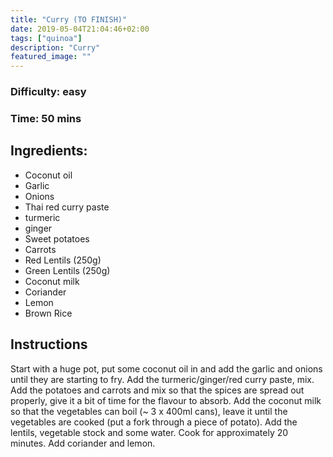 ```yaml
---
title: "Curry (TO FINISH)"
date: 2019-05-04T21:04:46+02:00
tags: ["quinoa"]
description: "Curry"
featured_image: ""
---
```


### Difficulty: easy
### Time: 50 mins

## Ingredients:
- Coconut oil
- Garlic
- Onions
- Thai red curry paste
- turmeric
- ginger
- Sweet potatoes
- Carrots
- Red Lentils (250g)
- Green Lentils (250g)
- Coconut milk
- Coriander
- Lemon
- Brown Rice

## Instructions

Start with a huge pot, put some coconut oil in and add the garlic and onions until they are starting to fry. Add the turmeric/ginger/red curry paste, mix. Add the potatoes and carrots and mix so that the spices are spread out properly, give it a bit of time for the flavour to absorb. Add the coconut milk so that the vegetables can boil (~ 3 x 400ml cans), leave it until the vegetables are cooked (put a fork through a piece of potato). Add the lentils, vegetable stock and some water. Cook for approximately 20 minutes.
Add coriander and lemon.

